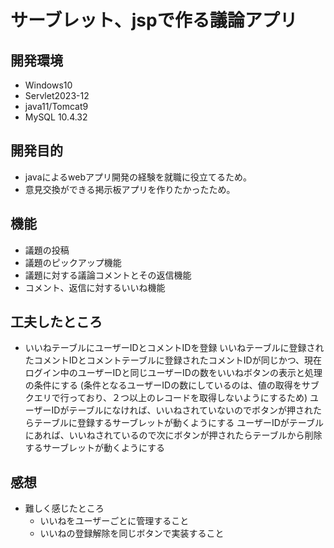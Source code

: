# サーブレット、jspで作る議論アプリ　
## 開発環境
* Windows10
* Servlet2023-12
* java11/Tomcat9
* MySQL 10.4.32
## 開発目的
* javaによるwebアプリ開発の経験を就職に役立てるため。
* 意見交換ができる掲示板アプリを作りたかったため。
## 機能
* 議題の投稿
* 議題のピックアップ機能
* 議題に対する議論コメントとその返信機能
* コメント、返信に対するいいね機能
 ## 工夫したところ
 * いいねテーブルにユーザーIDとコメントIDを登録
   いいねテーブルに登録されたコメントIDとコメントテーブルに登録されたコメントIDが同じかつ、現在ログイン中のユーザーIDと同じユーザーIDの数をいいねボタンの表示と処理の条件にする
   (条件となるユーザーIDの数にしているのは、値の取得をサブクエリで行っており、２つ以上のレコードを取得しないようにするため)
   ユーザーIDがテーブルになければ、いいねされていないのでボタンが押されたらテーブルに登録するサーブレットが動くようにする
   ユーザーIDがテーブルにあれば、いいねされているので次にボタンが押されたらテーブルから削除するサーブレットが動くようにする
## 感想
* 難しく感じたところ
    * いいねをユーザーごとに管理すること
    * いいねの登録解除を同じボタンで実装すること
